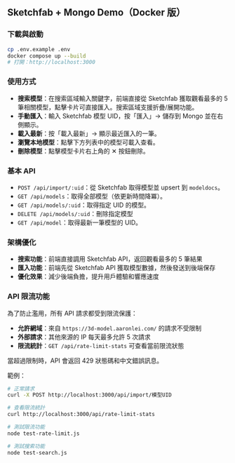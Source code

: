 ## Sketchfab + Mongo Demo（Docker 版）

### 下載與啟動
```bash
cp .env.example .env
docker compose up --build
# 打開：http://localhost:3000
```

### 使用方式
- **搜索模型**：在搜索區域輸入關鍵字，前端直接從 Sketchfab 獲取觀看最多的 5 筆相關模型，點擊卡片可直接匯入。搜索區域支援折疊/展開功能。
- **手動匯入**：輸入 Sketchfab 模型 UID，按「匯入」→ 儲存到 Mongo 並在右側顯示。
- **載入最新**：按「載入最新」→ 顯示最近匯入的一筆。
- **瀏覽本地模型**：點擊下方列表中的模型可載入查看。
- **刪除模型**：點擊模型卡片右上角的 ✕ 按鈕刪除。

### 基本 API
- `POST /api/import/:uid`：從 Sketchfab 取得模型並 upsert 到 `modeldocs`。
- `GET /api/models`：取得全部模型（依更新時間降冪）。
- `GET /api/models/:uid`：取得指定 UID 的模型。
- `DELETE /api/models/:uid`：刪除指定模型
- `GET /api/model`：取得最新一筆模型的 UID。

### 架構優化
- **搜索功能**：前端直接調用 Sketchfab API，返回觀看最多的 5 筆結果
- **匯入功能**：前端先從 Sketchfab API 獲取模型數據，然後發送到後端保存
- **優化效果**：減少後端負擔，提升用戶體驗和響應速度

### API 限流功能
為了防止濫用，所有 API 請求都受到限流保護：

- **允許網域**：來自 `https://3d-model.aaronlei.com/` 的請求不受限制
- **外部請求**：其他來源的 IP 每天最多允許 5 次請求
- **限流統計**：`GET /api/rate-limit-stats` 可查看當前限流狀態

當超過限制時，API 會返回 429 狀態碼和中文錯誤訊息。

範例：
```bash
# 正常請求
curl -X POST http://localhost:3000/api/import/模型UID

# 查看限流統計
curl http://localhost:3000/api/rate-limit-stats

# 測試限流功能
node test-rate-limit.js

# 測試搜索功能
node test-search.js
```
